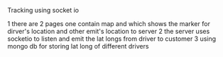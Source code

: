 
Tracking using socket io

1 there are 2 pages one contain map and which shows the marker for dirver's location 
and other emit's location to server 
2 the server uses socketio to listen and emit the lat longs from driver to customer 
3 using mongo db for storing lat long of different drivers